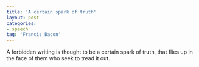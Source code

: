 ```yaml
---
title: 'A certain spark of truth'
layout: post
categories:
- speech
tag: 'Francis Bacon'
---
```


A forbidden writing is thought to be a certain spark of truth, that flies up in the face of them who seek to tread it out.
